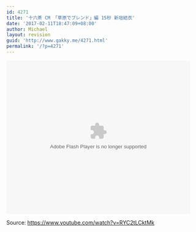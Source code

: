 ```yaml
---
id: 4271
title: '十六茶 CM 「草原でブレンド」編 15秒 新垣結衣'
date: '2017-02-11T18:47:09+08:00'
author: Michael
layout: revision
guid: 'http://www.gakky.me/4271.html'
permalink: '/?p=4271'
---
```


<embed height="400" src="http://www.tudou.com/v/hwy_8GmgEvA/&bid=05&rpid=51229674&resourceId=51229674_05_05_99/v.swf" type="application/x-shockwave-flash" width="480"></embed>

Source: <https://www.youtube.com/watch?v=RYC2tLCktMk>